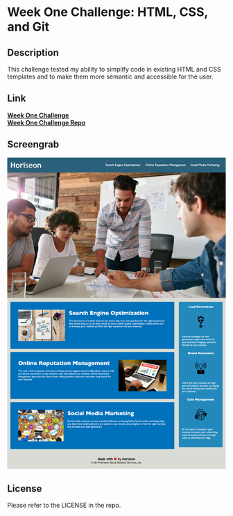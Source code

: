 # Week One Challenge: HTML, CSS, and Git

## Description

This challenge tested my ability to simplify code in existing HTML and CSS templates and to make them more semantic and accessible for the user.

## Link

[**Week One Challenge**](https://mbartnett.github.io/week-one-challenge/)<br>
[**Week One Challenge Repo**](https://github.com/mbartnett/week-one-challenge)

## Screengrab

![Horiseon website screenshot](./files/images/horiseon-screenshot.png)

## License

Please refer to the LICENSE in the repo.

